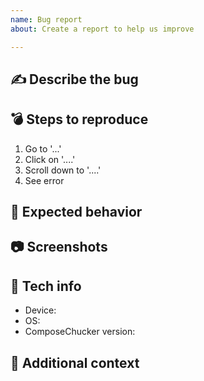 ```yaml
---
name: Bug report
about: Create a report to help us improve

---
```


## :writing_hand: Describe the bug
<!-- A clear and concise description of what the bug is. -->

## :bomb: Steps to reproduce
<!-- How we can reproduce the behavior: -->
1. Go to '...'
2. Click on '....'
3. Scroll down to '....'
4. See error

## :wrench: Expected behavior
<!-- A clear and concise description of what you expected to happen. -->

## :camera: Screenshots
<!-- If applicable, add screenshots to help explain your problem. -->

## :iphone: Tech info
 - Device: <!-- e.g. Nexus 6P -->
 - OS: <!-- e.g. 7.1.1 -->
 - ComposeChucker version: <!-- e.g. 3.1.2 -->

## :page_facing_up: Additional context
<!-- Add any other context about the problem here. -->
